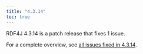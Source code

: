 ```yaml
---
title: "4.3.14"
toc: true
---
```

RDF4J 4.3.14 is a patch release that fixes 1 issue.

For a complete overview, see [all issues fixed in 4.3.14](https://github.com/eclipse/rdf4j/milestone/110?closed=1).

